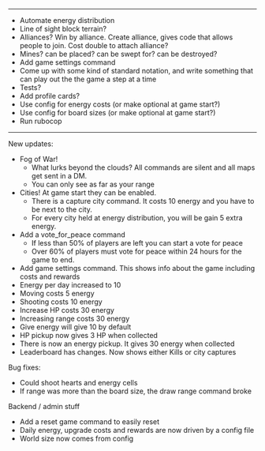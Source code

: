-------------------------
- Automate energy distribution
- Line of sight block terrain?
- Alliances? Win by alliance. Create alliance, gives code that allows people to join. Cost double to attach alliance?
- Mines? can be placed? can be swept for? can be destroyed?
- Add game settings command
- Come up with some kind of standard notation, and write something that can play out the the game a step at a time
- Tests?
- Add profile cards?
- Use config for energy costs (or make optional at game start?)
- Use config for board sizes (or make optional at game start?)
- Run rubocop

-------------------------
New updates:
- Fog of War!
  - What lurks beyond the clouds? All commands are silent and all maps get sent in a DM.
  - You can only see as far as your range
- Cities! At game start they can be enabled.
  - There is a capture city command. It costs 10 energy and you have to be next to the city.
  - For every city held at energy distribution, you will be gain 5 extra energy.
- Add a vote_for_peace command
  - If less than 50% of players are left you can start a vote for peace
  - Over 60% of players must vote for peace within 24 hours for the game to end.
- Add game settings command. This shows info about the game including costs and rewards
- Energy per day increased to 10
- Moving costs 5 energy
- Shooting costs 10 energy
- Increase HP costs 30 energy
- Increasing range costs 30 energy
- Give energy will give 10 by default
- HP pickup now gives 3 HP when collected
- There is now an energy pickup. It gives 30 energy when collected
- Leaderboard has changes. Now shows either Kills or city captures

Bug fixes:
- Could shoot hearts and energy cells
- If range was more than the board size, the draw range command broke

Backend / admin stuff
- Add a reset game command to easily reset
- Daily energy, upgrade costs and rewards are now driven by a config file
- World size now comes from config
